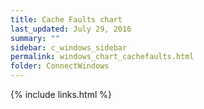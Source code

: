 ```yaml
---
title: Cache Faults chart
last_updated: July 29, 2016
summary: ""
sidebar: c_windows_sidebar
permalink: windows_chart_cachefaults.html
folder: ConnectWindows
---
```





{% include links.html %}
